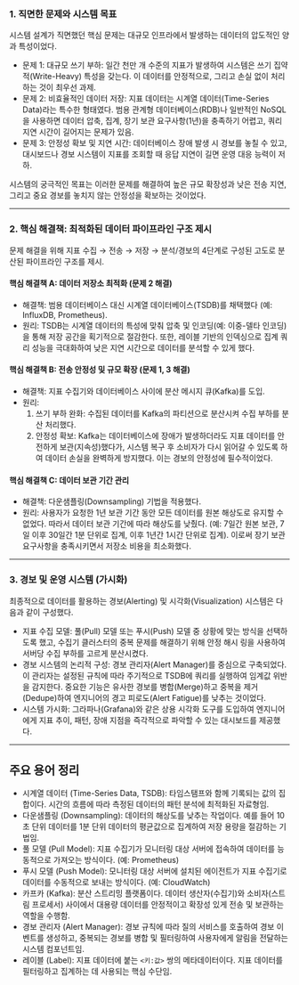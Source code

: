 ### 1. 직면한 문제와 시스템 목표

시스템 설계가 직면했던 핵심 문제는 대규모 인프라에서 발생하는 데이터의 압도적인 양과 특성이었다.

- 문제 1: 대규모 쓰기 부하: 일간 천만 개 수준의 지표가 발생하여 시스템은 쓰기 집약적(Write-Heavy) 특성을 갖는다. 이 데이터를 안정적으로, 그리고 손실 없이 처리하는 것이 최우선 과제.
- 문제 2: 비효율적인 데이터 저장: 지표 데이터는 시계열 데이터(Time-Series Data)라는 특수한 형태였다. 범용 관계형 데이터베이스(RDB)나 일반적인 NoSQL을 사용하면 데이터 압축, 집계, 장기 보관 요구사항(1년)을 충족하기 어렵고, 쿼리 지연 시간이 길어지는 문제가 있음.
- 문제 3: 안정성 확보 및 지연 시간: 데이터베이스 장애 발생 시 경보를 놓칠 수 있고, 대시보드나 경보 시스템이 지표를 조회할 때 응답 지연이 길면 운영 대응 능력이 저하.

시스템의 궁극적인 목표는 이러한 문제를 해결하여 높은 규모 확장성과 낮은 전송 지연, 그리고 중요 경보를 놓치지 않는 안정성을 확보하는 것이었다.

---

### 2. 핵심 해결책: 최적화된 데이터 파이프라인 구조 제시

문제 해결을 위해 지표 수집 → 전송 → 저장 → 분석/경보의 4단계로 구성된 고도로 분산된 파이프라인 구조를 제시.

#### 핵심 해결책 A: 데이터 저장소 최적화 (문제 2 해결)

- 해결책: 범용 데이터베이스 대신 시계열 데이터베이스(TSDB)를 채택했다 (예: InfluxDB, Prometheus).
- 원리: TSDB는 시계열 데이터의 특성에 맞춰 압축 및 인코딩(예: 이중-델타 인코딩)을 통해 저장 공간을 획기적으로 절감한다. 또한, 레이블 기반의 인덱싱으로 집계 쿼리 성능을 극대화하여 낮은 지연 시간으로 데이터를 분석할 수 있게 했다.
    

#### 핵심 해결책 B: 전송 안정성 및 규모 확장 (문제 1, 3 해결)

- 해결책: 지표 수집기와 데이터베이스 사이에 분산 메시지 큐(Kafka)를 도입.
- 원리:
    1. 쓰기 부하 완화: 수집된 데이터를 Kafka의 파티션으로 분산시켜 수집 부하를 분산 처리했다.
    2. 안정성 확보: Kafka는 데이터베이스에 장애가 발생하더라도 지표 데이터를 안전하게 보관(지속성)했다가, 시스템 복구 후 소비자가 다시 읽어갈 수 있도록 하여 데이터 손실을 완벽하게 방지했다. 이는 경보의 안정성에 필수적이었다.

#### 핵심 해결책 C: 데이터 보관 기간 관리

- 해결책: 다운샘플링(Downsampling) 기법을 적용했다.
- 원리: 사용자가 요청한 1년 보관 기간 동안 모든 데이터를 원본 해상도로 유지할 수 없었다. 따라서 데이터 보관 기간에 따라 해상도를 낮췄다. (예: 7일간 원본 보관, 7일 이후 30일간 1분 단위로 집계, 이후 1년간 1시간 단위로 집계). 이로써 장기 보관 요구사항을 충족시키면서 저장소 비용을 최소화했다.

---

### 3. 경보 및 운영 시스템 (가시화)

최종적으로 데이터를 활용하는 경보(Alerting) 및 시각화(Visualization) 시스템은 다음과 같이 구성했다.

- 지표 수집 모델: 풀(Pull) 모델 또는 푸시(Push) 모델 중 상황에 맞는 방식을 선택하도록 했고, 수집기 클러스터의 중복 문제를 해결하기 위해 안정 해시 링을 사용하여 서버당 수집 부하를 고르게 분산시켰다.
- 경보 시스템의 논리적 구성: 경보 관리자(Alert Manager)를 중심으로 구축되었다. 이 관리자는 설정된 규칙에 따라 주기적으로 TSDB에 쿼리를 실행하여 임계값 위반을 감지한다. 중요한 기능은 유사한 경보를 병합(Merge)하고 중복을 제거(Dedupe)하여 엔지니어의 경고 피로도(Alert Fatigue)를 낮추는 것이었다.
- 시스템 가시화: 그라파나(Grafana)와 같은 상용 시각화 도구를 도입하여 엔지니어에게 지표 추이, 패턴, 장애 지점을 즉각적으로 파악할 수 있는 대시보드를 제공했다.

---

## 주요 용어 정리

- 시계열 데이터 (Time-Series Data, TSDB): 타임스탬프와 함께 기록되는 값의 집합이다. 시간의 흐름에 따라 측정된 데이터의 패턴 분석에 최적화된 자료형임.
- 다운샘플링 (Downsampling): 데이터의 해상도를 낮추는 작업이다. 예를 들어 10초 단위 데이터를 1분 단위 데이터의 평균값으로 집계하여 저장 용량을 절감하는 기법임.
- 풀 모델 (Pull Model): 지표 수집기가 모니터링 대상 서버에 접속하여 데이터를 능동적으로 가져오는 방식이다. (예: Prometheus)
- 푸시 모델 (Push Model): 모니터링 대상 서버에 설치된 에이전트가 지표 수집기로 데이터를 수동적으로 보내는 방식이다. (예: CloudWatch)
- 카프카 (Kafka): 분산 스트리밍 플랫폼이다. 데이터 생산자(수집기)와 소비자(스트림 프로세서) 사이에서 대용량 데이터를 안정적이고 확장성 있게 전송 및 보관하는 역할을 수행함.
- 경보 관리자 (Alert Manager): 경보 규칙에 따라 질의 서비스를 호출하여 경보 이벤트를 생성하고, 중복되는 경보를 병합 및 필터링하여 사용자에게 알림을 전달하는 시스템 컴포넌트임.
- 레이블 (Label): 지표 데이터에 붙는 `<키:값>` 쌍의 메타데이터이다. 지표 데이터를 필터링하고 집계하는 데 사용되는 핵심 수단임.